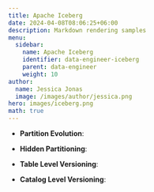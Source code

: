 ```yaml
---
title: Apache Iceberg
date: 2024-04-08T08:06:25+06:00
description: Markdown rendering samples
menu:
  sidebar:
    name: Apache Iceberg
    identifier: data-engineer-iceberg
    parent: data-engineer
    weight: 10
author:
  name: Jessica Jonas
  image: /images/author/jessica.png
hero: images/iceberg.png
math: true
---
```




- **Partition Evolution**:
  

- **Hidden Partitioning**:
  

- **Table Level Versioning**:


- **Catalog Level Versioning**: